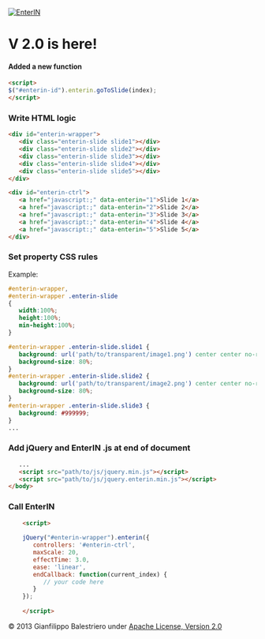 [![EnterIN](http://enterin.github.io/img/b-enterin.jpg)](http://enterin.github.io)

# V 2.0 is here!

#### Added a new function

```html
<script>
$("#enterin-id").enterin.goToSlide(index);
</script>
```

### Write HTML logic

```html
<div id="enterin-wrapper">
   <div class="enterin-slide slide1"></div>
   <div class="enterin-slide slide2"></div>
   <div class="enterin-slide slide3"></div>
   <div class="enterin-slide slide4"></div>
   <div class="enterin-slide slide5"></div>
</div>

<div id="enterin-ctrl">
   <a href="javascript:;" data-enterin="1">Slide 1</a>
   <a href="javascript:;" data-enterin="2">Slide 2</a>
   <a href="javascript:;" data-enterin="3">Slide 3</a>
   <a href="javascript:;" data-enterin="4">Slide 4</a>
   <a href="javascript:;" data-enterin="5">Slide 5</a>
</div>
```

### Set property CSS rules

Example: 

```css
#enterin-wrapper,
#enterin-wrapper .enterin-slide
{
   width:100%;
   height:100%;
   min-height:100%;
}

#enterin-wrapper .enterin-slide.slide1 {
   background: url('path/to/transparent/image1.png') center center no-repeat transparent;
   background-size: 80%;
}
#enterin-wrapper .enterin-slide.slide2 {
   background: url('path/to/transparent/image2.png') center center no-repeat transparent;
   background-size: 80%;
}
#enterin-wrapper .enterin-slide.slide3 {
   background: #999999;
}
...

```

### Add jQuery and EnterIN .js at end of document

```html
   ...
   <script src="path/to/js/jquery.min.js"></script>
   <script src="path/to/js/jquery.enterin.min.js"></script>
</body>
```

### Call EnterIN

```html
	<script>
	
	jQuery("#enterin-wrapper").enterin({
	   controllers: '#enterin-ctrl',
	   maxScale: 20,
	   effectTime: 3.0,
	   ease: 'linear',
	   endCallback: function(current_index) {
	      // your code here
	   }
	});
	
	</script>
```

© 2013 Gianfilippo Balestriero under [Apache License, Version 2.0](http://www.apache.org/licenses/LICENSE-2.0)
